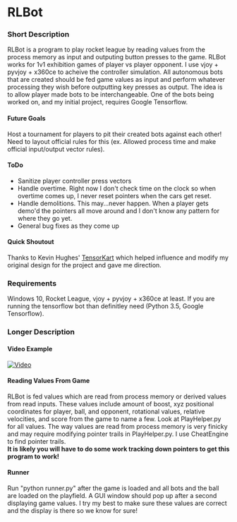 # RLBot

### Short Description
RLBot is a program to play rocket league by reading values from the process memory as input and outputing button presses to the game.  RLBot works for 1v1 exhibition games of player vs player opponent.  I use vjoy + pyvjoy + x360ce to acheive the controller simulation.  All autonomous bots that are created should be fed game values as input and perform whatever processing they wish before outputting key presses as output. The idea is to allow player made bots to be interchangeable.  One of the bots being worked on, and my initial project, requires Google Tensorflow.

#### Future Goals
Host a tournament for players to pit their created bots against each other! Need to layout official rules for this (ex. Allowed process time and make official input/output vector rules).

#### ToDo
- Sanitize player controller press vectors
- Handle overtime.  Right now I don't check time on the clock so when overtime comes up, I never reset pointers when the cars get reset.
- Handle demolitions.  This may...never happen.  When a player gets demo'd the pointers all move around and I don't know any pattern for where they go yet.
- General bug fixes as they come up

#### Quick Shoutout
Thanks to Kevin Hughes' [TensorKart](https://github.com/kevinhughes27/TensorKart) 
which helped influence and modify my original design for the project and gave me direction.

### Requirements
Windows 10, Rocket League, vjoy + pyvjoy + x360ce at least.  If you are running the tensorflow bot than definitley need (Python 3.5, Google Tensorflow).

### Longer Description

#### Video Example
[![Video](https://github.com/drssoccer55/RLBot/blob/master/images/vid2thumb4.JPG)](https://youtu.be/_heRDSm6C90)

#### Reading Values From Game
RLBot is fed values which are read from process memory or derived values from read inputs.  These values include amount of boost, xyz positional coordinates for player, ball, and opponent, rotational values, relative velocities, 
and score from the game to name a few.  Look at PlayHelper.py for all values.  The way values are read from process memory is very finicky and may require modifying pointer trails in PlayHelper.py.  I use CheatEngine to find pointer trails.  
**It is likely you will have to do some work tracking down pointers to get this program to work!**

#### Runner
Run "python runner.py" after the game is loaded and all bots and the ball are loaded on the playfield.  A GUI window should pop up after a second displaying game values.  I try my best to make sure these values are correct and the display is there so we know for sure!